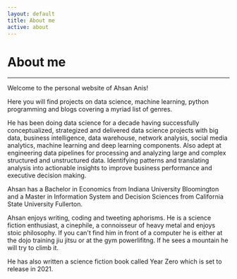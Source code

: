 ```yaml
---
layout: default
title: About me
active: about
---
```


<p><h1>About me</h1></p>

___


Welcome to the personal website of Ahsan Anis!

Here you will find projects on data science, machine learning, python programming and blogs covering a myriad list of genres. 

He has been doing data science for a decade having successfully conceptualized, strategized and delivered data science projects with big data, business intelligence, data warehouse, network analysis, social media analytics, machine learning and deep learning components. Also adept at engineering data pipelines for processing and analyzing large and complex structured and unstructured data. Identifying patterns and translating analysis into actionable insights to improve business performance and executive decision making. 

Ahsan has a Bachelor in Economics from Indiana University Bloomington and a Master in Information System and Decision Sciences from California State University Fullerton. 

Ahsan enjoys writing, coding and tweeting aphorisms. He is a science fiction enthusiast, a cinephile, a connoisseur of heavy metal and enjoys stoic philosophy. If you can't find him in front of a computer he is either at the dojo training jiu jitsu or at the gym powerlifitng. If he sees a mountain he will try to climb it.

He has also written a science fiction book called Year Zero which is set to release in 2021.
 





